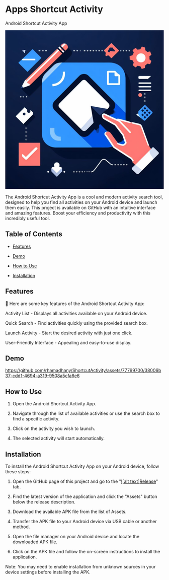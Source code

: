 # Apps Shortcut Activity

Android Shortcut Activity App

![alt text](https://github.com/rhamadhany/ShortcutActivity/blob/main/logo.png)

The Android Shortcut Activity App is a cool and modern activity search tool, designed to help you find all activities on your Android device and launch them easily. This project is available on GitHub with an intuitive interface and amazing features. Boost your efficiency and productivity with this incredibly useful tool.

## Table of Contents

- [Features](#Features)

- [Demo](#Demo)

- [How to Use](#How-to-Use)

- [Installation](#Installation)

## Features

:rocket: Here are some key features of the Android Shortcut Activity App:

Activity List - Displays all activities available on your Android device.

Quick Search - Find activities quickly using the provided search box.

Launch Activity - Start the desired activity with just one click.

User-Friendly Interface - Appealing and easy-to-use display.

## Demo



https://github.com/rhamadhany/ShortcutActivity/assets/77799700/38006b37-cdd1-4694-a319-9508a5cfa6e6




## How to Use

1. Open the Android Shortcut Activity App.

2. Navigate through the list of available activities or use the search box to find a specific activity.

3. Click on the activity you wish to launch.

4. The selected activity will start automatically.

## Installation

To install the Android Shortcut Activity App on your Android device, follow these steps:

1. Open the GitHub page of this project and go to the "[![alt text]Release](https://github.com/rhamadhany/ShortcutActivity/releases/tag/v1.0)" tab.

2. Find the latest version of the application and click the "Assets" button below the release description.

3. Download the available APK file from the list of Assets.

4. Transfer the APK file to your Android device via USB cable or another method.

5. Open the file manager on your Android device and locate the downloaded APK file.

6. Click on the APK file and follow the on-screen instructions to install the application.

Note: You may need to enable installation from unknown sources in your device settings before installing the APK.
